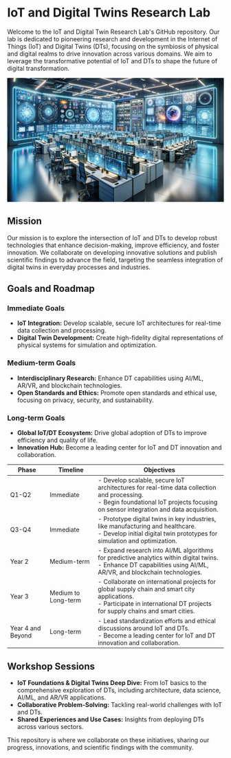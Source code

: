 # IoT and Digital Twins Research Lab

Welcome to the IoT and Digital Twin Research Lab's GitHub repository. Our lab is dedicated to pioneering research and development in the Internet of Things (IoT) and Digital Twins (DTs), focusing on the symbiosis of physical and digital realms to drive innovation across various domains. We aim to leverage the transformative potential of IoT and DTs to shape the future of digital transformation.


![IoT Project Diagram](Archive/images/1.%20IoT_and_Digital_Twins_Lab.jpg)


## Mission

Our mission is to explore the intersection of IoT and DTs to develop robust technologies that enhance decision-making, improve efficiency, and foster innovation. We collaborate on developing innovative solutions and publish scientific findings to advance the field, targeting the seamless integration of digital twins in everyday processes and industries.

## Goals and Roadmap

### Immediate Goals
- **IoT Integration:** Develop scalable, secure IoT architectures for real-time data collection and processing.
- **Digital Twin Development:** Create high-fidelity digital representations of physical systems for simulation and optimization.

### Medium-term Goals
- **Interdisciplinary Research:** Enhance DT capabilities using AI/ML, AR/VR, and blockchain technologies.
- **Open Standards and Ethics:** Promote open standards and ethical use, focusing on privacy, security, and sustainability.

### Long-term Goals
- **Global IoT/DT Ecosystem:** Drive global adoption of DTs to improve efficiency and quality of life.
- **Innovation Hub:** Become a leading center for IoT and DT innovation and collaboration.

| Phase | Timeline | Objectives |
|-------|----------|------------|
| Q1-Q2 | Immediate | - Develop scalable, secure IoT architectures for real-time data collection and processing.<br>- Begin foundational IoT projects focusing on sensor integration and data acquisition. |
| Q3-Q4 | Immediate | - Prototype digital twins in key industries, like manufacturing and healthcare.<br>- Develop initial digital twin prototypes for simulation and optimization. |
| Year 2 | Medium-term | - Expand research into AI/ML algorithms for predictive analytics within digital twins.<br>- Enhance DT capabilities using AI/ML, AR/VR, and blockchain technologies. |
| Year 3 | Medium to Long-term | - Collaborate on international projects for global supply chain and smart city applications.<br>- Participate in international DT projects for supply chains and smart cities. |
| Year 4 and Beyond | Long-term | - Lead standardization efforts and ethical discussions around IoT and DTs.<br>- Become a leading center for IoT and DT innovation and collaboration. |


## Workshop Sessions

- **IoT Foundations & Digital Twins Deep Dive:** From IoT basics to the comprehensive exploration of DTs, including architecture, data science, AI/ML, and AR/VR applications.
- **Collaborative Problem-Solving:** Tackling real-world challenges with IoT and DTs.
- **Shared Experiences and Use Cases:** Insights from deploying DTs across various sectors.

This repository is where we collaborate on these initiatives, sharing our progress, innovations, and scientific findings with the community.



